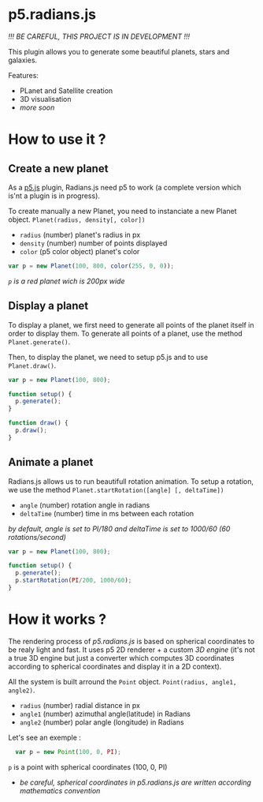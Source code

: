 # p5.radians.js

*!!! BE CAREFUL, THIS PROJECT IS IN DEVELOPMENT !!!*

This plugin allows you to generate some beautiful planets, stars and galaxies.

Features:

+ PLanet and Satellite creation
+ 3D visualisation
+ *more soon*

# How to use it ?

## Create a new planet

As a [p5.js]() plugin, Radians.js need p5 to work (a complete version which is'nt a plugin is in progress).

To create manually a new Planet, you need to instanciate a new Planet object. `Planet(radius, density[, color])`
+ `radius` (number) planet's radius in px
+ `density` (number) number of points displayed
+ `color` (p5 color object) planet's color

```Javascript
var p = new Planet(100, 800, color(255, 0, 0));
```

*`p` is a red planet wich is 200px wide*

## Display a planet

To display a planet, we first need to generate all points of the planet itself in order to display them.
To generate all points of a planet, use the method `Planet.generate()`.

Then, to display the planet, we need to setup p5.js and to use `Planet.draw()`.

```javascript
var p = new Planet(100, 800);

function setup() {
  p.generate();
}

function draw() {
  p.draw();
}
```

## Animate a planet

Radians.js allows us to run beautifull rotation animation.
To setup a rotation, we use the method `Planet.startRotation([angle] [, deltaTime])`
+ `angle` (number) rotation angle in radians
+ `deltaTime` (number) time in ms between each rotation

*by default, angle is set to PI/180 and deltaTime is set to 1000/60 (60 rotations/second)*

```javascript
var p = new Planet(100, 800);

function setup() {
  p.generate();
  p.startRotation(PI/200, 1000/60);
}
```

# How it works ?

The rendering process of *p5.radians.js* is based on spherical coordinates to be realy light and fast.
It uses p5 2D renderer + a custom *3D engine* (it's not a true 3D engine but just a converter which computes 3D coordinates according to spherical coordinates and display it in a 2D context).

All the system is built arround the `Point` object. `Point(radius, angle1, angle2)`.
+ `radius` (number) radial distance in px
+ `angle1` (number) azimuthal angle(latitude) in Radians
+ `angle2` (number) polar angle (longitude) in Radians

Let's see an exemple :

```javascript
  var p = new Point(100, 0, PI);
```

`p` is a point with spherical coordinates (100, 0, PI)

* *be careful, spherical coordinates in p5.radians.js are written according mathematics convention*
